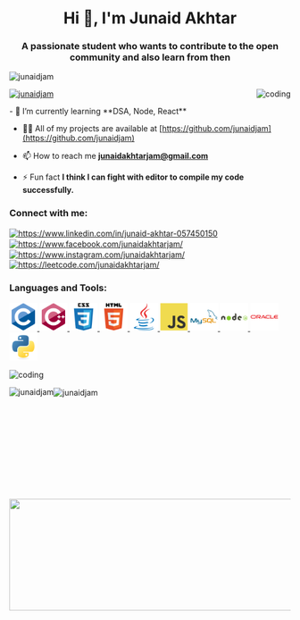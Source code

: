 <!-- <img align = "centre" alt = "coding" width = "1000" src = "https://encrypted-tbn0.gstatic.com/images?q=tbn:ANd9GcR1L-vqLIHJ7obrTFb9fpOiBOAJ90Q9hw3EVtRoBcoBf2rDyVarpRt7ERM2JWXIf_Bk55g&usqp=CAU"> -->
<h1 align="center">Hi 👋, I'm Junaid Akhtar</h1>
<h3 align="center">A passionate student who wants to contribute to the open community and also learn from then</h3>
<p align="left"> <img src="https://komarev.com/ghpvc/?username=junaidjam&label=Profile%20views&color=0e75b6&style=flat" alt="junaidjam" /> </p>
<img align = "right" alt = "coding" src = "https://media.giphy.com/media/PevaIJLfMbPmvqzd1f/giphy.gif">

<p align="left"> <a href="https://github.com/ryo-ma/github-profile-trophy"><img src="https://github-profile-trophy.vercel.app/?username=junaidjam" alt="junaidjam" /></a> </p>
- 🌱 I’m currently learning **DSA, Node, React**

- 👨‍💻 All of my projects are available at [https://github.com/junaidjam](https://github.com/junaidjam)

- 📫 How to reach me **junaidakhtarjam@gmail.com**

- ⚡ Fun fact **I think I can fight with editor to compile my code successfully.**

<h3 align="left">Connect with me:</h3>
<p align="left">
<a href="https://linkedin.com/in/https://www.linkedin.com/in/junaid-akhtar-057450150" target="blank"><img align="center" src="https://raw.githubusercontent.com/rahuldkjain/github-profile-readme-generator/master/src/images/icons/Social/linked-in-alt.svg" alt="https://www.linkedin.com/in/junaid-akhtar-057450150" height="50" width="60" /></a>
<a href="https://fb.com/https://www.facebook.com/junaidakhtarjam/" target="blank"><img align="center" src="https://raw.githubusercontent.com/rahuldkjain/github-profile-readme-generator/master/src/images/icons/Social/facebook.svg" alt="https://www.facebook.com/junaidakhtarjam/" height="50" width="60" /></a>
<a href="https://instagram.com/https://www.instagram.com/junaidakhtarjam/" target="blank"><img align="center" src="https://raw.githubusercontent.com/rahuldkjain/github-profile-readme-generator/master/src/images/icons/Social/instagram.svg" alt="https://www.instagram.com/junaidakhtarjam/" height="50" width="60" /></a>
<a href="https://www.leetcode.com/https://leetcode.com/junaidakhtarjam/" target="blank"><img align="center" src="https://raw.githubusercontent.com/rahuldkjain/github-profile-readme-generator/master/src/images/icons/Social/leet-code.svg" alt="https://leetcode.com/junaidakhtarjam/" height="50" width="60" /></a>
</p>

<h3 align="left">Languages and Tools:</h3>
<p align="left"> <a href="https://www.cprogramming.com/" target="_blank" rel="noreferrer"> <img src="https://raw.githubusercontent.com/devicons/devicon/master/icons/c/c-original.svg" alt="c" width="50" height="50"/> </a> <a href="https://www.w3schools.com/cpp/" target="_blank" rel="noreferrer"> <img src="https://raw.githubusercontent.com/devicons/devicon/master/icons/cplusplus/cplusplus-original.svg" alt="cplusplus" width="50" height="50"/> </a> <a href="https://www.w3schools.com/css/" target="_blank" rel="noreferrer"> <img src="https://raw.githubusercontent.com/devicons/devicon/master/icons/css3/css3-original-wordmark.svg" alt="css3" width="50" height="50"/> </a> <a href="https://www.w3.org/html/" target="_blank" rel="noreferrer"> <img src="https://raw.githubusercontent.com/devicons/devicon/master/icons/html5/html5-original-wordmark.svg" alt="html5" width="50" height="50"/> </a> <a href="https://www.java.com" target="_blank" rel="noreferrer"> <img src="https://raw.githubusercontent.com/devicons/devicon/master/icons/java/java-original.svg" alt="java" width="50" height="50"/> </a> <a href="https://developer.mozilla.org/en-US/docs/Web/JavaScript" target="_blank" rel="noreferrer"> <img src="https://raw.githubusercontent.com/devicons/devicon/master/icons/javascript/javascript-original.svg" alt="javascript" width="50" height="50"/> </a> <a href="https://www.mysql.com/" target="_blank" rel="noreferrer"> <img src="https://raw.githubusercontent.com/devicons/devicon/master/icons/mysql/mysql-original-wordmark.svg" alt="mysql" width="50" height="50"/> </a> <a href="https://nodejs.org" target="_blank" rel="noreferrer"> <img src="https://raw.githubusercontent.com/devicons/devicon/master/icons/nodejs/nodejs-original-wordmark.svg" alt="nodejs" width="50" height="50"/> </a> <a href="https://www.oracle.com/" target="_blank" rel="noreferrer"> <img src="https://raw.githubusercontent.com/devicons/devicon/master/icons/oracle/oracle-original.svg" alt="oracle" width="50" height="50"/> </a> <a href="https://www.python.org" target="_blank" rel="noreferrer"> <img src="https://raw.githubusercontent.com/devicons/devicon/master/icons/python/python-original.svg" alt="python" width="50" height="50"/> </a> </p>

<p><img align = "top" alt = "coding" width = "600" height = "150" src = "https://media.giphy.com/media/CcwLAV11cALh3OuEJ5/giphy.gif"></p>
<p><img align="left" height = "200" src="https://github-readme-stats.vercel.app/api/top-langs?username=junaidjam&show_icons=true&locale=en&layout=compact" alt="junaidjam" /></p>

<!-- <p>&nbsp;<img align="center" src="https://github-readme-stats.vercel.app/api?username=junaidjam&show_icons=true&locale=en" alt="junaidjam" /></p> -->
<p><img align="center" height = "200" src="https://github-readme-streak-stats.herokuapp.com/?user=junaidjam&" alt="junaidjam" /></p>
<!-- <img align = "right" alt = "coding" width = "300" height = "150" src = "https://media0.giphy.com/media/qgQUggAC3Pfv687qPC/200.webp?cid=ecf05e47qblmrcle3luzwprrey8uchohp2m7ciwlfl8zzxw6&rid=200.webp&ct=g"> -->
<p><img align="center" height = "200" width = "1000" src="https://www.pikpng.com/pngl/m/73-736145_thankyou-visiting-leaves-thank-you-for-visiting-clipart.png" /></p>

